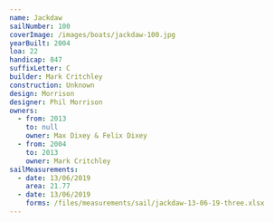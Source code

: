 ```yaml
---
name: Jackdaw
sailNumber: 100
coverImage: /images/boats/jackdaw-100.jpg
yearBuilt: 2004
loa: 22
handicap: 847
suffixLetter: C
builder: Mark Critchley
construction: Unknown
design: Morrison
designer: Phil Morrison
owners:
  - from: 2013
    to: null
    owner: Max Dixey & Felix Dixey
  - from: 2004
    to: 2013
    owner: Mark Critchley
sailMeasurements:
  - date: 13/06/2019
    area: 21.77
  - date: 13/06/2019
    forms: /files/measurements/sail/jackdaw-13-06-19-three.xlsx
---
```

